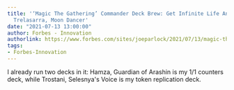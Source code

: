 ```yaml
---
title: '‘Magic The Gathering’ Commander Deck Brew: Get Infinite Life And Tokens With
  Trelasarra, Moon Dancer'
date: "2021-07-13 13:00:00"
author: Forbes - Innovation
authorlink: https://www.forbes.com/sites/joeparlock/2021/07/13/magic-the-gathering-commander-deck-brew-get-infinite-life-and-tokens-with-trelasarra-moon-dancer/
tags:
- Forbes-Innovation
---
```

I already run two decks in it: Hamza, Guardian of Arashin is my 1/1 counters deck, while Trostani, Selesnya's Voice is my token replication deck.